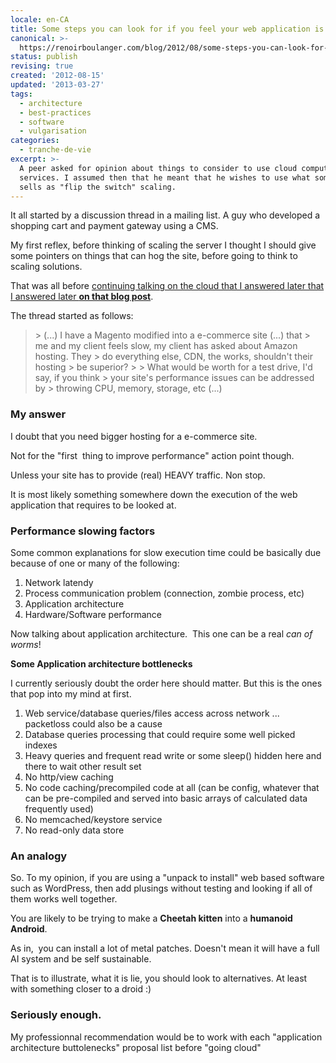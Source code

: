 ```yaml
---
locale: en-CA
title: Some steps you can look for if you feel your web application is slow
canonical: >-
  https://renoirboulanger.com/blog/2012/08/some-steps-you-can-look-for-if-you-feel-your-web-application-is-slow/
status: publish
revising: true
created: '2012-08-15'
updated: '2013-03-27'
tags:
  - architecture
  - best-practices
  - software
  - vulgarisation
categories:
  - tranche-de-vie
excerpt: >-
  A peer asked for opinion about things to consider to use cloud computing
  services. I assumed then that he meant that he wishes to use what some vendors
  sells as "flip the switch" scaling.
---
```


It all started by a discussion thread in a mailing list. A guy who developed a shopping cart and payment gateway using a CMS.

My first reflex, before thinking of scaling the server I thought I should give some pointers on things that can hog the site, before going to think to scaling solutions.

That was all before <a href="/blog/2012/08/what-is-cloud-computing-when-it-is-related-to-web-application">continuing talking on the cloud that I answered later that I answered later <strong>on that blog post</strong></a>.

The thread started as follows:
<blockquote>&gt; (...) I have a Magento modified into a e-commerce site (...) that
&gt; me and my client feels slow, my client has asked about Amazon hosting. They
&gt; do everything else, CDN, the works, shouldn't their hosting
&gt; be superior?
&gt;
&gt; What would be worth for a test drive, I'd say, if you think
&gt; your site's performance issues can be addressed by
&gt; throwing CPU, memory, storage, etc (...)</blockquote>

<h3>My answer</h3>
I doubt that you need bigger hosting for a e-commerce site.

Not for the "first  thing to improve performance" action point though.
<p>Unless your site has to provide (real) HEAVY traffic. Non stop.</p>
<p>It is most likely something somewhere down the execution of the web application that requires to be looked at.</p>

<h3>Performance slowing factors</h3>

<p>Some common explanations for slow execution time could be basically due because of one or many of the following:</p>

<ol>
	<li>Network latendy</li>
	<li>Process communication problem (connection, zombie process, etc)</li>
	<li>Application architecture</li>
	<li>Hardware/Software performance</li>
</ol>

<p>Now talking about application architecture.  This one can be a real <em>can of worms</em>!</p>
<p><strong>Some Application architecture bottlenecks</strong></p>
<p>I currently seriously doubt the order here should matter. But this is the ones that pop into my mind at first.</p>
<ol>
	<li>Web service/database queries/files access across network ... packetloss could also be a cause</li>
	<li>Database queries processing that could require some well picked indexes</li>
	<li>Heavy queries and frequent read write or some sleep() hidden here and there to wait other result set</li>
	<li>No http/view caching</li>
	<li>No code caching/precompiled code at all (can be config, whatever that can be pre-compiled and served into basic arrays of calculated data frequently used)</li>
	<li>No memcached/keystore service</li>
	<li>No read-only data store</li>
</ol>


<h3>An analogy</h3>
<p>So. To my opinion, if you are using a "unpack to install" web based software such as WordPress, then add plusings without testing and looking if all of them works well together.</p>
<p>You are likely to be trying to make a <strong>Cheetah kitten</strong> into a <strong>humanoid Android</strong>.</p>
<p>As in,  you can install a lot of metal patches. Doesn't mean it will have a full AI system and be self sustainable.</p>
<p>That is to illustrate, what it is lie, you should look to alternatives. At least with something closer to a droid :)</p>

<h3>Seriously enough.</h3>
<p>My professionnal recommendation would be to work with each "application architecture buttolenecks" proposal list before "going cloud"</p>